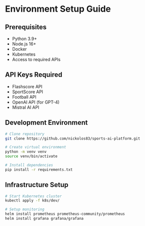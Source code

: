 # Environment Setup Guide

## Prerequisites
- Python 3.9+
- Node.js 16+
- Docker
- Kubernetes
- Access to required APIs

## API Keys Required
- Flashscore API
- SportScore API
- Football API
- OpenAI API (for GPT-4)
- Mistral AI API

## Development Environment
```bash
# Clone repository
git clone https://github.com/nickolos83/sports-ai-platform.git

# Create virtual environment
python -m venv venv
source venv/bin/activate

# Install dependencies
pip install -r requirements.txt
```

## Infrastructure Setup
```bash
# Start Kubernetes cluster
kubectl apply -f k8s/dev/

# Setup monitoring
helm install prometheus prometheus-community/prometheus
helm install grafana grafana/grafana
```